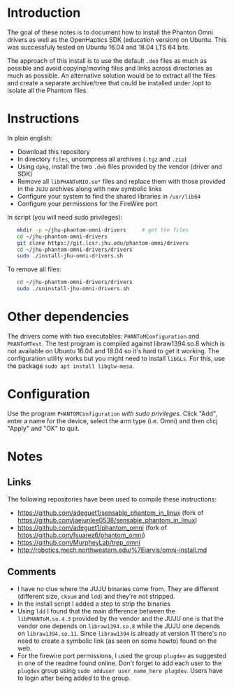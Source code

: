 # Introduction

The goal of these notes is to document how to install the Phanton Omni drivers
as well as the OpenHaptics SDK (education version) on Ubuntu.  This was
successfuly tested on Ubuntu 16.04 and 18.04 LTS 64 bits.

The approach of this install is to use the default `.deb` files as
much as possible and avoid copying/moving files and links across
directories as much as possible.  An alternative solution would be to
extract all the files and create a separate archive/tree that could be
installed under /opt to isolate all the Phantom files.

# Instructions

In plain english:
  * Download this repository
  * In directory `files`, uncompress all archives (`.tgz` and `.zip`)
  * Using `dpkg`, install the two `.deb` files provided by the vendor (driver
    and SDK)
  * Remove all `libPHANToMIO.so*` files and replace them with those provided in
    the `JUJU` archives along with new symbolic links
  * Configure your system to find the shared libraries in `/usr/lib64`
  * Configure your permissions for the FireWire port
  
In script (you will need sudo privileges):
```bash
   mkdir -p ~/jhu-phantom-omni-drivers     # get the files
   cd ~/jhu-phantom-omni-drivers
   git clone https://git.lcsr.jhu.edu/phantom-omni/drivers
   cd ~/jhu-phantom-omni-drivers/drivers
   sudo ./install-jhu-omni-drivers.sh
```

To remove all files:
```bash
   cd ~/jhu-phantom-omni-drivers/drivers
   sudo ./uninstall-jhu-omni-drivers.sh
```

# Other dependencies

The drivers come with two executables: `PHANToMConfiguration` and `PHANToMTest`.
The test program is compiled against libraw1394.so.8 which is not available on Ubuntu 16.04 and 18.04 so it's hard to get it working.
The configuration utility works but you might need to install `libGLs`.   For this, use the package `sudo apt install libglw-mesa`.

# Configuration

Use the program `PHANTOMConfiguration` *with sudo privileges*.   Click "Add", enter a name for the device, select the arm type (i.e. Omni) and then clicj "Apply" and "OK" to quit. 

# Notes

## Links

The following repositories have been used to compile these instructions:
  * https://github.com/adeguet1/sensable_phantom_in_linux
    (fork of https://github.com/jaejunlee0538/sensable_phantom_in_linux)
  * https://github.com/adeguet1/phantom_omni
    (fork of https://github.com/fsuarez6/phantom_omni)
  * https://github.com/MurpheyLab/trep_omni
  * http://robotics.mech.northwestern.edu/%7Ejarvis/omni-install.md

## Comments

  * I have no clue where the JUJU binaries come from.  They are different (different size, `cksum` and `ldd`) and they're not stripped.
  * In the install script I added a step to strip the binaries
  * Using `ldd` I found that the main difference between the `libPHANToM.so.4.3` provided by the vendor and the JUJU one is that the vendor one depends on `libraw1394.so.8` while the JUJU one depends on `libraw1394.so.11`.  Since `libraw1394` is already at version 11 there's no need to create a symbolic link (as seen on some howto) found on the web.
  * For the firewire port permissions, I used the group `plugdev` as suggested in one of the readme found online.   Don't forget to add each user to the `plugdev` group using `sudo adduser user_name_here plugdev`.  Users have to login after being added to the group. 